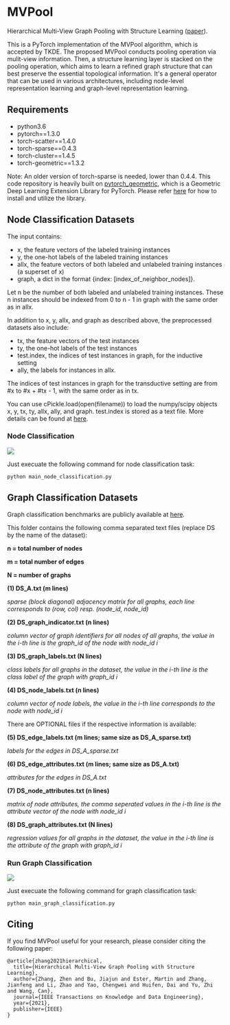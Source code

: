 # MVPool
Hierarchical Multi-View Graph Pooling with Structure Learning ([paper](https://ieeexplore.ieee.org/abstract/document/9460814)).

This is a PyTorch implementation of the MVPool algorithm, which is accepted by TKDE. The proposed MVPool conducts pooling operation via mulit-view information. Then, a structure learning layer is stacked on the pooling operation, which aims to learn a refined graph structure that can best preserve the essential topological information. It's a general operator that can be used in various architectures, including node-level representation learning and graph-level representation learning.

## Requirements
* python3.6
* pytorch==1.3.0
* torch-scatter==1.4.0
* torch-sparse==0.4.3
* torch-cluster==1.4.5
* torch-geometric==1.3.2

Note:
An older version of torch-sparse is needed, lower than 0.4.4. This code repository is heavily built on [pytorch_geometric](https://github.com/rusty1s/pytorch_geometric), which is a Geometric Deep Learning Extension Library for PyTorch. Please refer [here](https://pytorch-geometric.readthedocs.io/en/latest/) for how to install and utilize the library.

## Node Classification Datasets
The input contains:
* x, the feature vectors of the labeled training instances
* y, the one-hot labels of the labeled training instances
* allx, the feature vectors of both labeled and unlabeled training instances (a superset of x)
* graph, a dict in the format {index: [index_of_neighbor_nodes]}.

Let n be the number of both labeled and unlabeled training instances. These n instances should be indexed from 0 to n - 1 in graph with the same order as in allx.

In addition to x, y, allx, and graph as described above, the preprocessed datasets also include:
* tx, the feature vectors of the test instances
* ty, the one-hot labels of the test instances
* test.index, the indices of test instances in graph, for the inductive setting
* ally, the labels for instances in allx.

The indices of test instances in graph for the transductive setting are from #x to #x + #tx - 1, with the same order as in tx.

You can use cPickle.load(open(filename)) to load the numpy/scipy objects x, y, tx, ty, allx, ally, and graph. test.index is stored as a text file. More details can be found at [here](https://github.com/kimiyoung/planetoid).

### Node Classification

![](https://github.com/cszhangzhen/MVPool/blob/main/fig/node-classification.png)

Just execuate the following command for node classification task:
```
python main_node_classification.py
```


## Graph Classification Datasets
Graph classification benchmarks are publicly available at [here](https://ls11-www.cs.tu-dortmund.de/staff/morris/graphkerneldatasets).

This folder contains the following comma separated text files (replace DS by the name of the dataset):

**n = total number of nodes**

**m = total number of edges**

**N = number of graphs**

**(1) DS_A.txt (m lines)** 

*sparse (block diagonal) adjacency matrix for all graphs, each line corresponds to (row, col) resp. (node_id, node_id)*

**(2) DS_graph_indicator.txt (n lines)**

*column vector of graph identifiers for all nodes of all graphs, the value in the i-th line is the graph_id of the node with node_id i*

**(3) DS_graph_labels.txt (N lines)** 

*class labels for all graphs in the dataset, the value in the i-th line is the class label of the graph with graph_id i*

**(4) DS_node_labels.txt (n lines)**

*column vector of node labels, the value in the i-th line corresponds to the node with node_id i*

There are OPTIONAL files if the respective information is available:

**(5) DS_edge_labels.txt (m lines; same size as DS_A_sparse.txt)**

*labels for the edges in DS_A_sparse.txt* 

**(6) DS_edge_attributes.txt (m lines; same size as DS_A.txt)**

*attributes for the edges in DS_A.txt* 

**(7) DS_node_attributes.txt (n lines)** 

*matrix of node attributes, the comma seperated values in the i-th line is the attribute vector of the node with node_id i*

**(8) DS_graph_attributes.txt (N lines)** 

*regression values for all graphs in the dataset, the value in the i-th line is the attribute of the graph with graph_id i*


### Run Graph Classification

![](https://github.com/cszhangzhen/MVPool/blob/main/fig/graph-classification.png)

Just execuate the following command for graph classification task:
```
python main_graph_classification.py
```

## Citing
If you find MVPool useful for your research, please consider citing the following paper:
```
@article{zhang2021hierarchical,
  title={Hierarchical Multi-View Graph Pooling with Structure Learning},
  author={Zhang, Zhen and Bu, Jiajun and Ester, Martin and Zhang, Jianfeng and Li, Zhao and Yao, Chengwei and Huifen, Dai and Yu, Zhi and Wang, Can},
  journal={IEEE Transactions on Knowledge and Data Engineering},
  year={2021},
  publisher={IEEE}
}
``` 
